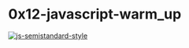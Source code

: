 # 0x12-javascript-warm_up

[![js-semistandard-style](https://raw.githubusercontent.com/standard/semistandard/master/badge.svg)](https://github.com/standard/semistandard)
